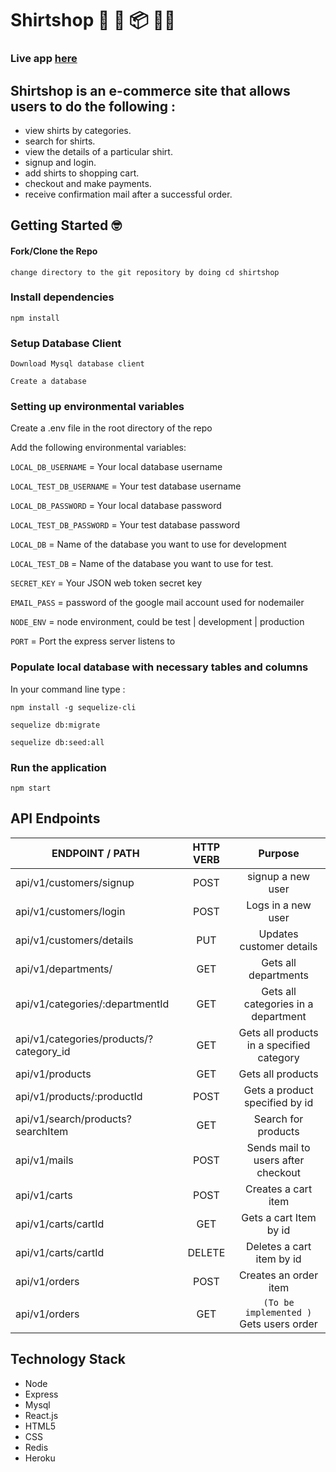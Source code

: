 # Shirtshop 👚 👕 📦 👖👗

### Live app  [here](https://shirtshopz.herokuapp.com)



## Shirtshop is an e-commerce site that allows users to do the following :
- view shirts by categories.
- search for shirts.
- view the details of a particular shirt.
- signup and login.
- add shirts to shopping cart.
- checkout and make payments.
- receive confirmation mail after a successful order.



## Getting Started 🤓
#### Fork/Clone the Repo
`change directory to the git repository by doing cd shirtshop`

### Install dependencies
`npm install`

### Setup Database Client
`Download Mysql database client`

`Create a database`

### Setting up environmental variables
Create a .env file in the root directory of the repo

Add the following environmental variables:

`LOCAL_DB_USERNAME` =  Your local database username

`LOCAL_TEST_DB_USERNAME` =  Your test database username

`LOCAL_DB_PASSWORD` = Your local database password

`LOCAL_TEST_DB_PASSWORD` = Your test database password

`LOCAL_DB` = Name of the database you want to use for development

`LOCAL_TEST_DB` = Name of the database you want to use for test.

`SECRET_KEY` = Your JSON web token secret key 

`EMAIL_PASS` = password of the google mail account used for nodemailer

`NODE_ENV` = node environment, could be test | development | production

`PORT` = Port the express server listens to


### Populate local database with necessary tables and columns
In your command line type :

`npm install -g sequelize-cli`

`sequelize db:migrate`

`sequelize db:seed:all`

### Run the application
`npm start`




## API Endpoints

|        ENDPOINT / PATH                     |    HTTP VERB      |                 Purpose                  |
|--------------------------------------------|:-----------------:|:----------------------------------------:|
|  api/v1/customers/signup                   |     POST          | signup a new user                        |
|  api/v1/customers/login                    |     POST          | Logs in a new user                       |
|  api/v1/customers/details                  |     PUT           | Updates customer details                 |
|  api/v1/departments/                       |     GET           | Gets all departments                     |
|  api/v1/categories/:departmentId           |     GET           | Gets all categories in a department      |
|  api/v1/categories/products/?category_id   |     GET           | Gets all products in a specified category|
|  api/v1/products                           |     GET           | Gets all products                        |
|  api/v1/products/:productId                |     POST          | Gets a product specified by id           |
|  api/v1/search/products?searchItem         |     GET           | Search for products                      |
|  api/v1/mails                              |     POST          | Sends mail to users after checkout       |
|  api/v1/carts                              |     POST          | Creates a cart item                      |
|  api/v1/carts/cartId                       |     GET           | Gets a cart Item by id                   |
|  api/v1/carts/cartId                       |     DELETE        | Deletes a cart item by id                |
|  api/v1/orders                             |     POST          | Creates an order item                    |
|  api/v1/orders                             |     GET           | `(To be implemented )` Gets users order  |




## Technology Stack
- Node
- Express
- Mysql
- React.js
- HTML5 
- CSS
- Redis
- Heroku
